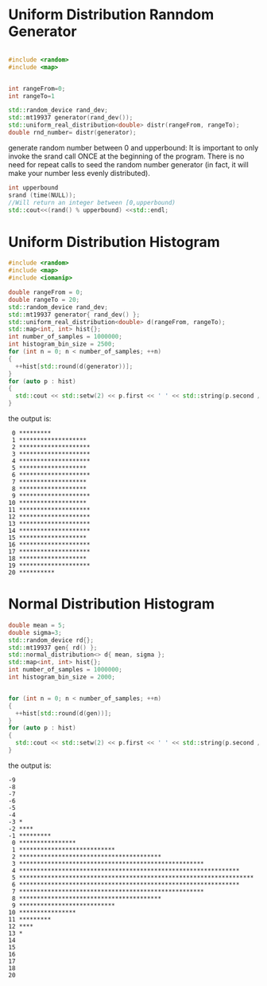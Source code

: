 # Uniform Distribution Ranndom Generator
```cpp

#include <random>
#include <map>


int rangeFrom=0;
int rangeTo=1

std::random_device rand_dev;
std::mt19937 generator(rand_dev());
std::uniform_real_distribution<double> distr(rangeFrom, rangeTo);
double rnd_number= distr(generator);
```


generate random number between 0 and upperbound:
It is important to only invoke the srand call ONCE at the beginning of the program. There is no need for repeat calls to seed the random number generator 
(in fact, it will make your number less evenly distributed). 

```cpp
int upperbound
srand (time(NULL));
//Will return an integer between [0,upperbound)
std::cout<<(rand() % upperbound) <<std::endl;
```

# Uniform Distribution Histogram

```cpp
#include <random>
#include <map>
#include <iomanip>

double rangeFrom = 0;
double rangeTo = 20;
std::random_device rand_dev;
std::mt19937 generator{ rand_dev() };
std::uniform_real_distribution<double> d(rangeFrom, rangeTo);
std::map<int, int> hist{};
int number_of_samples = 1000000;
int histogram_bin_size = 2500;
for (int n = 0; n < number_of_samples; ++n)
{
  ++hist[std::round(d(generator))];
}
for (auto p : hist)
{
  std::cout << std::setw(2) << p.first << ' ' << std::string(p.second / histogram_bin_size, '*') << '\n';
}
```
the output is:

```
 0 *********
 1 *******************
 2 ********************
 3 ********************
 4 ********************
 5 *******************
 6 ********************
 7 *******************
 8 *******************
 9 ********************
10 *******************
11 ********************
12 ********************
13 ********************
14 ********************
15 *******************
16 ********************
17 ********************
18 *******************
19 ********************
20 **********
```
# Normal Distribution Histogram


```cpp
double mean = 5;
double sigma=3;
std::random_device rd{};
std::mt19937 gen{ rd() };
std::normal_distribution<> d{ mean, sigma };
std::map<int, int> hist{};
int number_of_samples = 1000000;
int histogram_bin_size = 2000;


for (int n = 0; n < number_of_samples; ++n)
{
  ++hist[std::round(d(gen))];
}
for (auto p : hist)
{
  std::cout << std::setw(2) << p.first << ' ' << std::string(p.second / histogram_bin_size, '*') << '\n';
}
```
the output is:

```
-9
-8
-7
-6
-5
-4
-3 *
-2 ****
-1 *********
 0 ****************
 1 ***************************
 2 ****************************************
 3 ****************************************************
 4 **************************************************************
 5 ******************************************************************
 6 **************************************************************
 7 ****************************************************
 8 ****************************************
 9 ***************************
10 ****************
11 *********
12 ****
13 *
14
15
16
17
18
20
```
